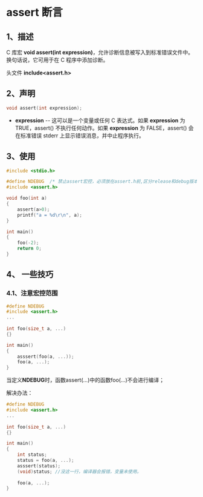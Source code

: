 # assert 断言

## 1、描述

C 库宏 **void assert(int expression)**，允许诊断信息被写入到标准错误文件中。换句话说，它可用于在 C 程序中添加诊断。

头文件 **include<assert.h>**

## 2、声明

```c
void assert(int expression);
```

- **expression** -- 这可以是一个变量或任何 C 表达式。如果 **expression** 为 TRUE，assert() 不执行任何动作。如果 **expression** 为 FALSE，assert() 会在标准错误 stderr 上显示错误消息，并中止程序执行。

## 3、使用

```c
#include <stdio.h>

#define NDEBUG	/* 禁止assert宏控，必须放在assert.h前,区分release和debug版本 */
#include <assert.h>

void foo(int a)
{
	assert(a>0);
	printf("a = %d\r\n", a);
}

int main()
{
	foo(-2);
	return 0;
}

```

## 4、 一些技巧

### 4.1、注意宏控范围

```c
#define NDEBUG
#include <assert.h>
...
    
int foo(size_t a, ...)
{}

int main()
{
    asssert(foo(a, ...));
    foo(a, ...);
}

```

当定义**NDEBUG**时，函数assert(…)中的函数foo(…)不会进行编译；



解决办法：

```c
#define NDEBUG
#include <assert.h>
...
    
int foo(size_t a, ...)
{}

int main()
{
    int status;
    status = foo(a, ...);
    asssert(status);
    (void)status; //没这一行，编译器会报错，变量未使用。
    
    foo(a, ...);
}
```



